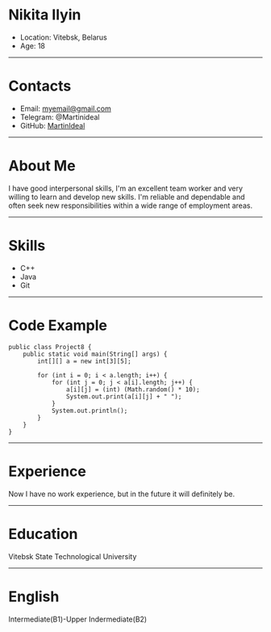 # Nikita Ilyin
+ Location: Vitebsk, Belarus
+ Age: 18
*****
# Contacts
+ Email: myemail@gmail.com
+ Telegram: @Martinideal
+ GitHub: [MartinIdeal](https://github.com/MartinIdeal)
*****
# About Me
I have good interpersonal skills, I'm an excellent team worker and very willing to learn and develop new skills.
I'm reliable and dependable and often seek new responsibilities within a wide range of employment areas.
*****
# Skills
+ C++
+ Java
+ Git
*****
# Code Example
    public class Project8 {
        public static void main(String[] args) {
            int[][] a = new int[3][5];
            
            for (int i = 0; i < a.length; i++) {
                for (int j = 0; j < a[i].length; j++) {
                    a[i][j] = (int) (Math.random() * 10);
                    System.out.print(a[i][j] + " ");
                }
                System.out.println();
            }
        }
    }
*****
# Experience
Now I have no work experience, but in the future it will definitely be.
*****
# Education
Vitebsk State Technological University
*****
# English
Intermediate(B1)-Upper Indermediate(B2)
